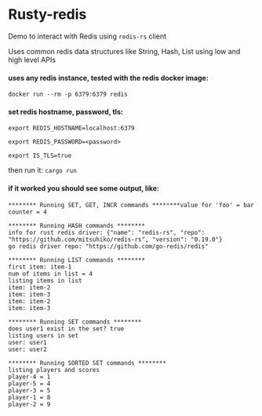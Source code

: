 # Rusty-redis

Demo to interact with Redis using `redis-rs` client

Uses common redis data structures like String, Hash, List
using low and high level APIs

#### uses any redis instance, tested with the redis docker image:

`docker run --rm -p 6379:6379 redis`

#### set redis hostname, password, tls:

`export REDIS_HOSTNAME=localhost:6379`
<br>

`export REDIS_PASSWORD=<password>`
<br>

`export IS_TLS=true`
<br>

then run it:
`cargo run`

#### if it worked you should see some output, like:

```
******** Running SET, GET, INCR commands ********value for 'foo' = bar
counter = 4

******** Running HASH commands ********
info for rust redis driver: {"name": "redis-rs", "repo": "https://github.com/mitsuhiko/redis-rs", "version": "0.19.0"}
go redis driver repo: "https://github.com/go-redis/redis"

******** Running LIST commands ********
first item: item-1
num of items in list = 4
listing items in list
item: item-2
item: item-3
item: item-2
item: item-3

******** Running SET commands ********
does user1 exist in the set? true
listing users in set
user: user1
user: user2

******** Running SORTED SET commands ********
listing players and scores
player-4 = 1
player-5 = 4
player-3 = 5
player-1 = 8
player-2 = 9
```

